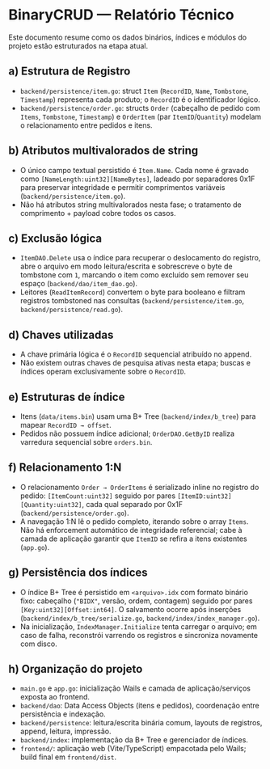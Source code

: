 # BinaryCRUD — Relatório Técnico

Este documento resume como os dados binários, índices e módulos do projeto estão estruturados na etapa atual.

## a) Estrutura de Registro

- `backend/persistence/item.go`: struct `Item` (`RecordID`, `Name`, `Tombstone`, `Timestamp`) representa cada produto; o `RecordID` é o identificador lógico.
- `backend/persistence/order.go`: structs `Order` (cabeçalho de pedido com `Items`, `Tombstone`, `Timestamp`) e `OrderItem` (par `ItemID`/`Quantity`) modelam o relacionamento entre pedidos e itens.

## b) Atributos multivalorados de string

- O único campo textual persistido é `Item.Name`. Cada nome é gravado como `[NameLength:uint32][NameBytes]`, ladeado por separadores 0x1F para preservar integridade e permitir comprimentos variáveis (`backend/persistence/item.go`).
- Não há atributos string multivalorados nesta fase; o tratamento de comprimento + payload cobre todos os casos.

## c) Exclusão lógica

- `ItemDAO.Delete` usa o índice para recuperar o deslocamento do registro, abre o arquivo em modo leitura/escrita e sobrescreve o byte de tombstone com `1`, marcando o item como excluído sem remover seu espaço (`backend/dao/item_dao.go`).
- Leitores (`ReadItemRecord`) convertem o byte para booleano e filtram registros tombstoned nas consultas (`backend/persistence/item.go`, `backend/persistence/read.go`).

## d) Chaves utilizadas

- A chave primária lógica é o `RecordID` sequencial atribuído no append.
- Não existem outras chaves de pesquisa ativas nesta etapa; buscas e índices operam exclusivamente sobre o `RecordID`.

## e) Estruturas de índice

- Itens (`data/items.bin`) usam uma B+ Tree (`backend/index/b_tree`) para mapear `RecordID → offset`.
- Pedidos não possuem índice adicional; `OrderDAO.GetByID` realiza varredura sequencial sobre `orders.bin`.

## f) Relacionamento 1:N

- O relacionamento `Order → OrderItems` é serializado inline no registro do pedido: `[ItemCount:uint32]` seguido por pares `[ItemID:uint32][Quantity:uint32]`, cada qual separado por 0x1F (`backend/persistence/order.go`).
- A navegação 1:N lê o pedido completo, iterando sobre o array `Items`. Não há enforcement automático de integridade referencial; cabe à camada de aplicação garantir que `ItemID` se refira a itens existentes (`app.go`).

## g) Persistência dos índices

- O índice B+ Tree é persistido em `<arquivo>.idx` com formato binário fixo: cabeçalho (`"BIDX"`, versão, ordem, contagem) seguido por pares `[Key:uint32][Offset:int64]`. O salvamento ocorre após inserções (`backend/index/b_tree/serialize.go`, `backend/index/index_manager.go`).
- Na inicialização, `IndexManager.Initialize` tenta carregar o arquivo; em caso de falha, reconstrói varrendo os registros e sincroniza novamente com disco.

## h) Organização do projeto

- `main.go` e `app.go`: inicialização Wails e camada de aplicação/serviços exposta ao frontend.
- `backend/dao`: Data Access Objects (itens e pedidos), coordenação entre persistência e indexação.
- `backend/persistence`: leitura/escrita binária comum, layouts de registros, append, leitura, impressão.
- `backend/index`: implementação da B+ Tree e gerenciador de índices.
- `frontend/`: aplicação web (Vite/TypeScript) empacotada pelo Wails; build final em `frontend/dist`.
